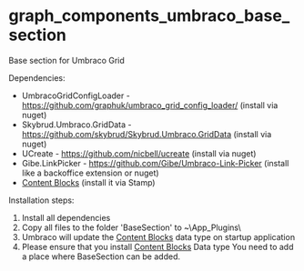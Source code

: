 # graph_components_umbraco_base_section
Base section for Umbraco Grid

Dependencies:
* UmbracoGridConfigLoader - https://github.com/graphuk/umbraco_grid_config_loader/ (install via nuget)
* Skybrud.Umbraco.GridData - https://github.com/skybrud/Skybrud.Umbraco.GridData (install via nuget)
* UCreate - https://github.com/nicbell/ucreate (install via nuget)
* Gibe.LinkPicker - https://github.com/Gibe/Umbraco-Link-Picker (install like a backoffice extension or nuget)
* [Content Blocks](https://github.com/graphuk/components_umbraco_content_blocks) (install it via Stamp)

Installation steps:
1. Install all dependencies
2. Copy all files to the folder 'BaseSection' to ~\App_Plugins\
3. Umbraco will update the [Content Blocks](https://github.com/graphuk/components_umbraco_content_blocks) data type on startup application
4. Please ensure that you install [Content Blocks](https://github.com/graphuk/components_umbraco_content_blocks) Data type
You need to add a place where BaseSection can be added.
